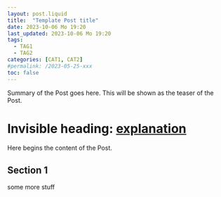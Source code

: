 ```yaml
---
layout: post.liquid
title:  "Template Post title"
date: 2023-10-06 Mo 19:20
last_updated: 2023-10-06 Mo 19:20
tags:
  - TAG1
  - TAG2
categories: [CAT1, CAT2]
#permalink: /2023-05-25-xxx
toc: false
---
```


Summary of the Post goes here. This will be shown as the teaser of the
Post. 


# Invisible heading: [explanation](yyyy-mm-dd-entry-template.md)

Here begins the content of the Post.


## Section 1

some more stuff

